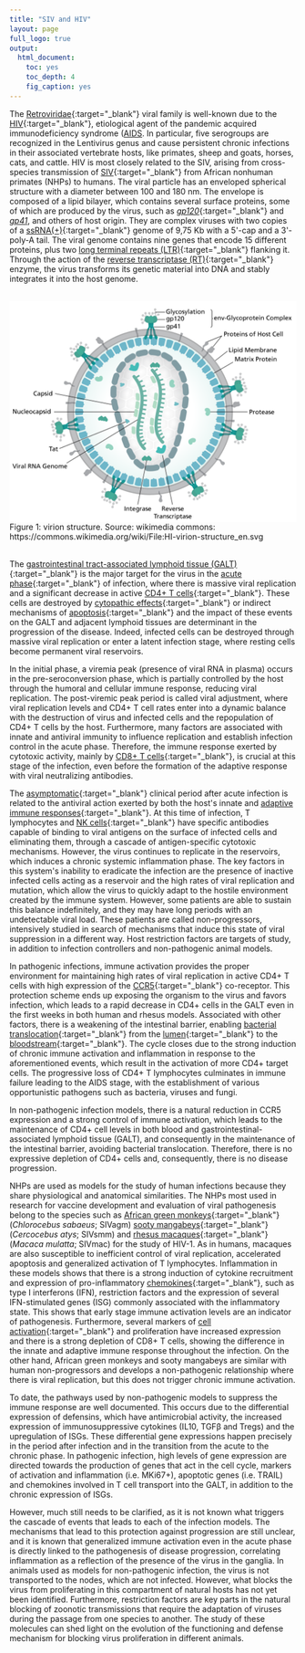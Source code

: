 ```yaml
---
title: "SIV and HIV"
layout: page
full_logo: true
output:
  html_document:
    toc: yes
    toc_depth: 4
    fig_caption: yes
---
```


The [Retroviridae](http://purl.obolibrary.org/obo/NCIT_C14268){:target="_blank"}  viral family is well-known due to the [HIV](http://www.ebi.ac.uk/efo/EFO_0000764){:target="_blank"}, etiological agent of the pandemic acquired immunodeficiency syndrome ([AIDS](http://purl.obolibrary.org/obo/MONDO_0012268). In particular, five serogroups are recognized in the Lentivirus genus and cause persistent chronic infections in their associated vertebrate hosts, like primates, sheep and goats, horses, cats, and cattle. HIV is most closely related to the SIV, arising from cross-species transmission of [SIV](http://purl.obolibrary.org/obo/NCIT_C14274){:target="_blank"} from African nonhuman primates (NHPs) to humans. The viral particle has an enveloped spherical structure with a diameter between 100 and 180 nm. The envelope is composed of a lipid bilayer, which contains several surface proteins, some of which are produced by the virus, such as [*gp120*](http://purl.obolibrary.org/obo/NCIT_C16689){:target="_blank"} and [*gp41*](http://purl.obolibrary.org/obo/PR_000003230), and others of host origin. They are complex viruses with two copies of a [ssRNA(+)](http://purl.obolibrary.org/obo/NCIT_C14351){:target="_blank"} genome of 9,75 Kb with a 5'-cap and a 3'-poly-A tail. The viral genome contains nine genes that encode 15 different proteins, plus two [long terminal repeats (LTR)](http://purl.obolibrary.org/obo/NCIT_C13251){:target="_blank"} flanking it. Through the action of the [reverse transcriptase (RT)](http://purl.obolibrary.org/obo/NCIT_C17096){:target="_blank"} enzyme, the virus transforms its genetic material into DNA and stably integrates it into the host genome.

<br>

<img src="/assets/img/HI-virion-structure_en.png" width="600" align="middle" />
<figcaption>Figure 1: virion structure. Source: wikimedia commons: https://commons.wikimedia.org/wiki/File:HI-virion-structure_en.svg </figcaption>

<br>

The [gastrointestinal tract-associated lymphoid tissue (GALT)](http://purl.obolibrary.org/obo/UBERON_0001962){:target="_blank"} is the major target for the virus in the [acute phase](http://purl.obolibrary.org/obo/IDO_0000627){:target="_blank"} of infection, where there is massive viral replication and a significant decrease in active [CD4+ T cells](NCIT:C153220){:target="_blank"}. These cells are destroyed by [cytopathic effects](http://purl.obolibrary.org/obo/NCIT_C141201){:target="_blank"} or indirect mechanisms of [apoptosis](http://purl.obolibrary.org/obo/NCIT_C17557){:target="_blank"} and the impact of these events on the GALT and adjacent lymphoid tissues are determinant in the progression of the disease. Indeed, infected cells can be destroyed through massive viral replication or enter a latent infection stage, where resting cells become permanent viral reservoirs.

In the initial phase, a viremia peak (presence of viral RNA in plasma) occurs in the pre-seroconversion phase, which is partially controlled by the host through the humoral and cellular immune response, reducing viral replication. The post-viremic peak period is called viral adjustment, where viral replication levels and CD4+ T cell rates enter into a dynamic balance with the destruction of virus and infected cells and the repopulation of CD4+ T cells by the host. Furthermore, many factors are associated with innate and antiviral immunity to influence replication and establish infection control in the acute phase. Therefore, the immune response exerted by cytotoxic activity, mainly by [CD8+ T cells](http://purl.obolibrary.org/obo/NCIT_C12542){:target="_blank"}, is crucial at this stage of the infection, even before the formation of the adaptive response with viral neutralizing antibodies.

The [asymptomatic](http://purl.obolibrary.org/obo/NCIT_C3833){:target="_blank"} clinical period after acute infection is related to the antiviral action exerted by both the host's innate and [adaptive immune responses](http://purl.obolibrary.org/obo/GO_0002250){:target="_blank"}. At this time of infection, T lymphocytes and [NK cells](http://purl.obolibrary.org/obo/CL_0000623){:target="_blank"} have specific antibodies capable of binding to viral antigens on the surface of infected cells and eliminating them, through a cascade of antigen-specific cytotoxic mechanisms. However, the virus continues to replicate in the reservoirs, which induces a chronic systemic inflammation phase. The key factors in this system's inability to eradicate the infection are the presence of inactive infected cells acting as a reservoir and the high rates of viral replication and mutation, which allow the virus to quickly adapt to the hostile environment created by the immune system. However, some patients are able to sustain this balance indefinitely, and they may have long periods with an undetectable viral load. These patients are called non-progressors, intensively studied in search of mechanisms that induce this state of viral suppression in a different way. Host restriction factors are targets of study, in addition to infection controllers and non-pathogenic animal models.

In pathogenic infections, immune activation provides the proper environment for maintaining high rates of viral replication in active CD4+ T cells with high expression of the [CCR5](http://purl.obolibrary.org/obo/OGG_3000001234){:target="_blank"} co-receptor. This protection scheme ends up exposing the organism to the virus and favors infection, which leads to a rapid decrease in CD4+ cells in the GALT even in the first weeks in both human and rhesus models. Associated with other factors, there is a weakening of the intestinal barrier, enabling [bacterial translocation](http://purl.obolibrary.org/obo/OMIT_0019107){:target="_blank"} from the [lumen](http://purl.obolibrary.org/obo/UBERON_0000464){:target="_blank"} to the [bloodstream](http://purl.obolibrary.org/obo/NCIT_C16353){:target="_blank"}. The cycle closes due to the strong induction of chronic immune activation and inflammation in response to the aforementioned events, which result in the activation of more CD4+ target cells. The progressive loss of CD4+ T lymphocytes culminates in immune failure leading to the AIDS stage, with the establishment of various opportunistic pathogens such as bacteria, viruses and fungi.

In non-pathogenic infection models, there is a natural reduction in CCR5 expression and a strong control of immune activation, which leads to the maintenance of CD4+ cell levels in both blood and gastrointestinal-associated lymphoid tissue (GALT), and consequently in the maintenance of the intestinal barrier, avoiding bacterial translocation. Therefore, there is no expressive depletion of CD4+ cells and, consequently, there is no disease progression.

NHPs are used as models for the study of human infections because they share physiological and anatomical similarities. The NHPs most used in research for vaccine development and evaluation of viral pathogenesis belong to the species such as [African green monkeys](http://purl.obolibrary.org/obo/NCBITaxon_9534){:target="_blank"} (*Chlorocebus sabaeus*; SIVagm) [sooty mangabeys](http://purl.obolibrary.org/obo/OMIT_0017120){:target="_blank"} (*Cercocebus atys*; SIVsmm) and [rhesus macaques](http://purl.obolibrary.org/obo/NCBITaxon_9544){:target="_blank"} (*Macaca mulatta*; SIVmac) for the study of HIV-1. As in humans, macaques are also susceptible to inefficient control of viral replication, accelerated apoptosis and generalized activation of T lymphocytes. Inflammation in these models shows that there is a strong induction of cytokine recruitment and expression of pro-inflammatory [chemokines](http://purl.obolibrary.org/obo/NCIT_C1593){:target="_blank"}, such as type I interferons (IFN), restriction factors and the expression of several IFN-stimulated genes (ISG) commonly associated with the inflammatory state. This shows that early stage immune activation levels are an indicator of pathogenesis. Furthermore, several markers of [cell activation](http://purl.obolibrary.org/obo/GO_0001775){:target="_blank"} and proliferation have increased expression and there is a strong depletion of CD8+ T cells, showing the difference in the innate and adaptive immune response throughout the infection. On the other hand, African green monkeys and sooty mangabeys are similar with human non-progressors and develops a non-pathogenic relationship where there is viral replication, but this does not trigger chronic immune activation.

To date, the pathways used by non-pathogenic models to suppress the immune response are well documented. This occurs due to the differential expression of defensins, which have antimicrobial activity, the increased expression of immunosuppressive cytokines (IL10, TGFβ and Tregs) and the upregulation of ISGs. These differential gene expressions happen precisely in the period after infection and in the transition from the acute to the chronic phase. In pathogenic infection, high levels of gene expression are directed towards the production of genes that act in the cell cycle, markers of activation and inflammation (i.e. MKi67+), apoptotic genes (i.e. TRAIL) and chemokines involved in T cell transport into the GALT, in addition to the chronic expression of ISGs.

However, much still needs to be clarified, as it is not known what triggers the cascade of events that leads to each of the infection models. The mechanisms that lead to this protection against progression are still unclear, and it is known that generalized immune activation even in the acute phase is directly linked to the pathogenesis of disease progression, correlating inflammation as a reflection of the presence of the virus in the ganglia. In animals used as models for non-pathogenic infection, the virus is not transported to the nodes, which are not infected. However, what blocks the virus from proliferating in this compartment of natural hosts has not yet been identified. Furthermore, restriction factors are key parts in the natural blocking of zoonotic transmissions that require the adaptation of viruses during the passage from one species to another. The study of these molecules can shed light on the evolution of the functioning and defense mechanism for blocking virus proliferation in different animals.
